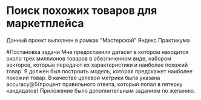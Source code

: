 # Поиск похожих товаров для маркетплейса
Данный проект выполнен в рамках "Мастерской" Яндекс.Практикума

#Постановка задачи
Мне предоставили датасет в котором находится около трех миллионов товаров в обезличенном виде, набором векторов, которые передают их характеристики и наиболее похожий товар.
Я должен был построить модель, которая предскажет наиболее похожий товар. В качестве целевой метрики была указана accuracy@5(процент правильного ответа, который попал в пятерку кандидатов)
Приложение было дополнительным заданием по желанию.


